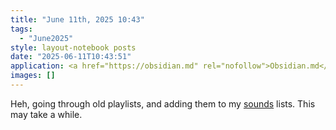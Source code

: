 ```yaml
---
title: "June 11th, 2025 10:43"
tags:
  - "June2025"
style: layout-notebook posts
date: "2025-06-11T10:43:51"
application: <a href="https://obsidian.md" rel="nofollow">Obsidian.md</a>
images: []
---
```

Heh, going through old playlists, and adding them to my [sounds](/sounds) lists. This may take a while.